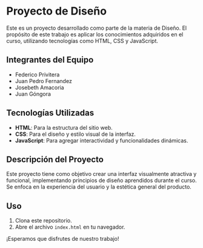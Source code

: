 # Proyecto de Diseño

Este es un proyecto desarrollado como parte de la materia de Diseño. El propósito de este trabajo es aplicar los conocimientos adquiridos en el curso, utilizando tecnologías como HTML, CSS y JavaScript.

## Integrantes del Equipo

- Federico Privitera
- Juan Pedro Fernandez
- Josebeth Amacoria
- Juan Góngora

## Tecnologías Utilizadas

- **HTML**: Para la estructura del sitio web.
- **CSS**: Para el diseño y estilo visual de la interfaz.
- **JavaScript**: Para agregar interactividad y funcionalidades dinámicas.

## Descripción del Proyecto

Este proyecto tiene como objetivo crear una interfaz visualmente atractiva y funcional, implementando principios de diseño aprendidos durante el curso. Se enfoca en la experiencia del usuario y la estética general del producto.

## Uso

1. Clona este repositorio.
2. Abre el archivo `index.html` en tu navegador.

¡Esperamos que disfrutes de nuestro trabajo!
